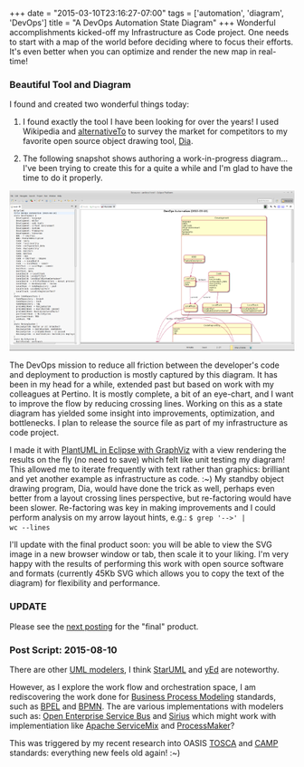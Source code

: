 +++
date = "2015-03-10T23:16:27-07:00"
tags = ['automation', 'diagram', 'DevOps']
title = "A DevOps Automation State Diagram"
+++
Wonderful accomplishments kicked-off my Infrastructure as Code project.
One needs to start with a map of the world before deciding where to focus their efforts. 
It's even better when you can optimize and render the new map in real-time!
<!--more-->
### Beautiful Tool and Diagram

I found and created two wonderful things today:

1. I found exactly the tool I have been looking for over the years!
  I used Wikipedia and [alternativeTo](http://alternativeto.net) to survey the market for competitors
  to my favorite open source object drawing tool, [Dia](https://wiki.gnome.org/Apps/Dia).

2. The following snapshot shows authoring a work-in-progress diagram... I've been trying to create this
  for a quite a while and I'm glad to have the time to do it properly.

  ![DevOps Automation Diagram](/img/devops-automation-screenshot.png)

The DevOps mission to reduce all friction between the developer's code and deployment to production
is mostly captured by this diagram. It has been in my head for a while, extended past but based on
work with my colleagues at Pertino. It is mostly complete, a bit of an eye-chart, and I want to
improve the flow by reducing crossing lines. Working on this as a state diagram has yielded some
insight into improvements, optimization, and bottlenecks. I plan to release the source file as part
of my infrastructure as code project.

I made it with [PlantUML in Eclipse with GraphViz](http://www.plantuml.com/eclipse.html) with a view
rendering the results on the fly (no need to save) which felt like unit testing my diagram!
This allowed me to iterate frequently with text rather than graphics: brilliant and yet
another example as infrastructure as code. :~) My standby object drawing program, Dia,
would have done the trick as well, perhaps even better from a layout crossing lines perspective,
but re-factoring would have been slower. Re-factoring was key in making improvements and I could
perform analysis on my arrow layout hints, e.g.: <code>$ grep '-->' | wc --lines</code>

I'll update with the final product soon: you will be able to view the SVG image in a new browser
window or tab, then scale it to your liking. I'm very happy with the results of performing this work
with open source software and formats (currently 45Kb SVG which allows you to copy the text of the
diagram) for flexibility and performance.

### UPDATE

Please see the [next posting](../devops-automation/) for the "final" product.

### Post Script: 2015-08-10

There are other [UML modelers](https://en.wikipedia.org/wiki/List_of_Unified_Modeling_Language_tools),
 I think [StarUML](http://blog.staruml.io/)
 and [yEd](https://www.yworks.com/products/yed) are noteworthy.

However, as I explore the work flow and orchestration space, I am rediscovering
the work done for
[Business Process Modeling](https://en.wikipedia.org/wiki/Business_process_modeling)
standards, such as
[BPEL](https://en.wikipedia.org/wiki/Business_Process_Execution_Language) and
[BPMN](https://en.wikipedia.org/wiki/Business_Process_Model_and_Notation).
The are various implementations with modelers such as:
[Open Enterprise Service Bus](www.open-esb.net)
and [Sirius](http://www.eclipse.org/sirius/getstarted.html)
 which might work with implementiation like [Apache ServiceMix](http://servicemix.apache.org/)
 and [ProcessMaker](https://www.processmaker.com/)?

This was triggered by my recent research into OASIS 
 [TOSCA](https://www.oasis-open.org/committees/tc_home.php?wg_abbrev=tosca)
 and [CAMP](https://www.oasis-open.org/committees/tc_home.php?wg_abbrev=camp)
 standards: everything new feels old again! :~)
